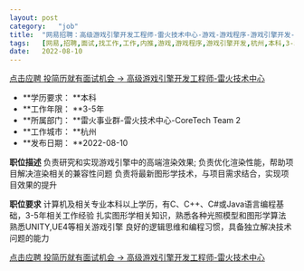 ```yaml
---
layout:	post
category:	"job"
title:	"网易招聘：高级游戏引擎开发工程师-雷火技术中心-游戏-游戏程序-游戏引擎开发-杭州本科3-5年"
tags:	[网易,招聘,面试,找工作,工作,内推,游戏,游戏程序,游戏引擎开发,杭州,本科,3-5年]
date:	2022-08-10
---
```


[点击应聘 投简历就有面试机会 -> 高级游戏引擎开发工程师-雷火技术中心](http://mobile.bole.netease.com/bole/boleDetail?id=11426&employeeId=346f03c3cda5f04c&key=all)



- **学历要求： **本科
- **工作年限： **3-5年
- **所属部门： **雷火事业群-雷火技术中心-CoreTech Team 2
- **工作城市： **杭州
- **发布日期： **2022-08-10



**职位描述**
负责研究和实现游戏引擎中的高端渲染效果;
负责优化渲染性能，帮助项目解决渲染相关的兼容性问题
负责将最新图形学技术，与项目需求结合，实现项目效果的提升



**职位要求**
计算机及相关专业本科以上学历，有C、C++、C#或Java语言编程基础，3-5年相关工作经验
扎实图形学相关知识，熟悉各种光照模型和图形学算法
熟悉UNITY,UE4等相关游戏引擎
良好的逻辑思维和编程习惯，具备独立解决技术问题的能力



[点击应聘 投简历就有面试机会 -> 高级游戏引擎开发工程师-雷火技术中心](http://mobile.bole.netease.com/bole/boleDetail?id=11426&employeeId=346f03c3cda5f04c&key=all)